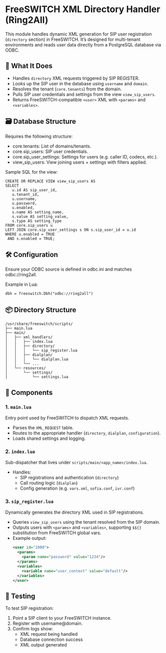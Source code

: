 # FreeSWITCH XML Directory Handler (Ring2All)

This module handles dynamic XML generation for SIP user registration (`directory` section) in FreeSWITCH. It’s designed for multi-tenant environments and reads user data directly from a PostgreSQL database via ODBC.

## 🔧 What It Does
- Handles `directory` XML requests triggered by SIP REGISTER.
- Looks up the SIP user in the database using `username` and `domain`.
- Resolves the tenant (`core.tenants`) from the domain.
- Pulls SIP user credentials and settings from the view `view_sip_users`.
- Returns FreeSWITCH-compatible `<user>` XML with `<params>` and `<variables>`.

## 🗃️ Database Structure
Requires the following structure:
- core.tenants: List of domains/tenants.
- core.sip_users: SIP user credentials.
- core.sip_user_settings: Settings for users (e.g. caller ID, codecs, etc.).
- view_sip_users: View joining users + settings with filters applied.

Sample SQL for the view:
 ``` console
CREATE OR REPLACE VIEW view_sip_users AS
SELECT
    u.id AS sip_user_id,
    u.tenant_id,
    u.username,
    u.password,
    u.enabled,
    s.name AS setting_name,
    s.value AS setting_value,
    s.type AS setting_type
FROM core.sip_users u
LEFT JOIN core.sip_user_settings s ON s.sip_user_id = u.id
WHERE u.enabled = TRUE
  AND s.enabled = TRUE;
 ```

## 🛠️ Configuration
Ensure your ODBC source is defined in odbc.ini and matches odbc://ring2all.

Example in Lua:
 ``` console
dbh = freeswitch.Dbh("odbc://ring2all")
 ```

## 📦 Directory Structure
 ``` console
/usr/share/freeswitch/scripts/
├── main.lua
├── main/
│   ├── xml_handlers/
│   │   ├── index.lua
│   │   ├── directory/
│   │   │   └── sip_register.lua
│   │   ├── dialplan/
│   │   │   └── dialplan.lua
│   │   └── ...
│   └── resources/
│       └── settings/
│           └── settings.lua
 ```

## 🧩 Components

### 1. `main.lua`
Entry point used by FreeSWITCH to dispatch XML requests.
- Parses the `XML_REQUEST` table.
- Routes to the appropriate handler (`directory`, `dialplan`, `configuration`).
- Loads shared settings and logging.

### 2. `index.lua`
Sub-dispatcher that lives under `scripts/main/<app_name>/index.lua`.
- Handles:
  - SIP registrations and authentication (`directory`)
  - Call routing logic (`dialplan`)
  - Config generation (e.g. `vars.xml`, `sofia.conf`, `ivr.conf`)

### 3. `sip_register.lua`
Dynamically generates the directory XML used in SIP registrations.
- Queries `view_sip_users` using the tenant resolved from the SIP domain.
- Outputs users with `<params>` and `<variables>`, supporting `$${}` substitution from FreeSWITCH global vars.
- Example output:
  ```xml
  <user id="1000">
    <params>
      <param name="password" value="1234"/>
    </params>
    <variables>
      <variable name="user_context" value="default"/>
    </variables>
  </user>

## 🧪 Testing
To test SIP registration:
1. Point a SIP client to your FreeSWITCH instance.
2. Register with username@domain.
3. Confirm logs show:
    - XML request being handled
    - Database connection success
    - XML output generated
